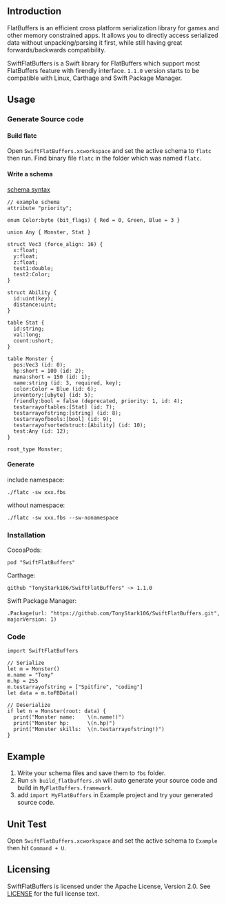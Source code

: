 ## Introduction
FlatBuffers is an efficient cross platform serialization library for games and other memory constrained apps. It allows you to directly access serialized data without unpacking/parsing it first, while still having great forwards/backwards compatibility.

SwiftFlatBuffers is a Swift library for FlatBuffers which support most FlatBuffers feature with firendly interface. `1.1.0` version starts to be compatible with Linux, Carthage and Swift Package Manager.

## Usage
### Generate Source code

#### Build flatc

Open `SwiftFlatBuffers.xcworkspace` and set the active schema to `flatc` then run. Find binary file `flatc` in the folder which was named `flatc`.

#### Write a schema
[schema syntax](https://google.github.io/flatbuffers/flatbuffers_guide_writing_schema.html)

```
// example schema
attribute "priority";

enum Color:byte (bit_flags) { Red = 0, Green, Blue = 3 }

union Any { Monster, Stat }

struct Vec3 (force_align: 16) {
  x:float;
  y:float;
  z:float;
  test1:double;
  test2:Color;
}

struct Ability {
  id:uint(key);
  distance:uint;
}

table Stat {
  id:string;
  val:long;
  count:ushort;
}

table Monster {
  pos:Vec3 (id: 0);
  hp:short = 100 (id: 2);
  mana:short = 150 (id: 1);
  name:string (id: 3, required, key);
  color:Color = Blue (id: 6);
  inventory:[ubyte] (id: 5);
  friendly:bool = false (deprecated, priority: 1, id: 4);
  testarrayoftables:[Stat] (id: 7);
  testarrayofstring:[string] (id: 8);
  testarrayofbools:[bool] (id: 9);
  testarrayofsortedstruct:[Ability] (id: 10);
  test:Any (id: 12);
}

root_type Monster;
```
#### Generate
include namespace:

```
./flatc -sw xxx.fbs
``` 
without namespace:

```
./flatc -sw xxx.fbs --sw-nonamespace
```

### Installation
CocoaPods:

```
pod "SwiftFlatBuffers"
```

Carthage:

```
github "TonyStark106/SwiftFlatBuffers" ~> 1.1.0
```

Swift Package Manager:

```
.Package(url: "https://github.com/TonyStark106/SwiftFlatBuffers.git", majorVersion: 1)
```

### Code
```
import SwiftFlatBuffers

// Serialize
let m = Monster()
m.name = "Tony"
m.hp = 255
m.testarrayofstring = ["Spitfire", "coding"]
let data = m.toFBData()

// Deserialize
if let n = Monster(root: data) {
  print("Monster name:    \(n.name!)")
  print("Monster hp:      \(n.hp)")
  print("Monster skills:  \(n.testarrayofstring!)")
}
```

## Example
1. Write your schema files and save them to `fbs` folder.
2. Run `sh build_flatbuffers.sh` will auto generate your source code and build in `MyFlatBuffers.framework`.
3. add `import MyFlatBuffers` in Example project and try your generated source code.


## Unit Test
Open `SwiftFlatBuffers.xcworkspace` and set the active schema to `Example` then hit `Command + U`.

## Licensing
SwiftFlatBuffers is licensed under the Apache License, Version 2.0. See [LICENSE](https://github.com/google/flatbuffers/blob/master/LICENSE.txt) for the full license text.